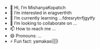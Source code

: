 - 👋 Hi, I’m MishanyaKopatich
- 👀 I’m interested in eragverthth
- 🌱 I’m currently learning ...fdresrytrrfjgytfy
- 💞️ I’m looking to collaborate on ...
- 📫 How to reach me ...
- 😄 Pronouns: ...
- ⚡ Fun fact: yamakasi|||)
<!---
MishanyaKopatich/MishanyaKopatich is a ✨ special ✨ repository because its `README.md` (this file) appears on your GitHub profile.
You can click the Preview link to take a look at your changes.
